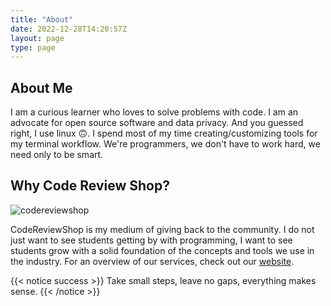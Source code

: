 ```yaml
---
title: "About"
date: 2022-12-28T14:20:57Z
layout: page
type: page
---
```


## About Me

I am a curious learner who loves to solve problems with code. I am an advocate for open source software and data privacy. And you guessed right, I use linux 🙃. I spend most of my time creating/customizing tools for my terminal workflow.
We're programmers, we don't have to work hard, we need only to be smart.

## Why Code Review Shop?

![codereviewshop](/images/logo.webp)

CodeReviewShop is my medium of giving back to the community. I do not just want to see students getting by with programming, I want to see students grow with a solid foundation of the concepts and tools we use in the industry. For an overview of our services, check out our [website](https://codereviewshop.web.app).

{{< notice success >}}
Take small steps, leave no gaps, everything makes sense.
{{< /notice >}}
